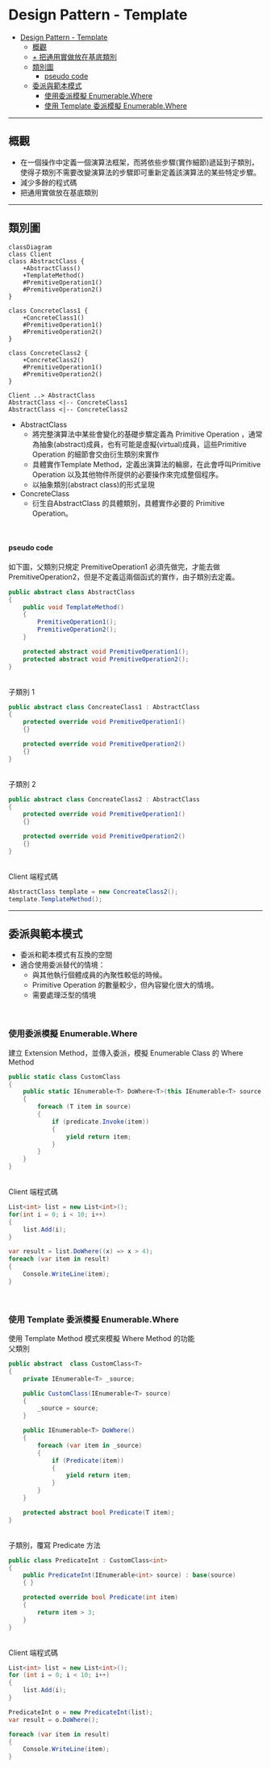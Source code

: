 # Design Pattern - Template

- [Design Pattern - Template](#design-pattern---template)
  - [概觀](#概觀)
  - [+ 把通用實做放在基底類別](#-把通用實做放在基底類別)
  - [類別圖](#類別圖)
      - [pseudo code](#pseudo-code)
  - [委派與範本模式](#委派與範本模式)
    - [使用委派模擬 Enumerable.Where](#使用委派模擬-enumerablewhere)
    - [使用 Template 委派模擬 Enumerable.Where](#使用-template-委派模擬-enumerablewhere)
---
## 概觀
+ 在一個操作中定義一個演算法框架，而將依些步驟(實作細節)遞延到子類別，使得子類別不需要改變演算法的步驟即可重新定義該演算法的某些特定步驟。
+ 減少多餘的程式碼
+ 把通用實做放在基底類別
---
## 類別圖
```mermaid
classDiagram
class Client
class AbstractClass {
    +AbstractClass()
    +TemplateMethod()
    #PremitiveOperation1()
    #PremitiveOperation2()
}

class ConcreteClass1 {
    +ConcreteClass1()
    #PremitiveOperation1()
    #PremitiveOperation2()
}

class ConcreteClass2 {
    +ConcreteClass2()
    #PremitiveOperation1()
    #PremitiveOperation2()
}

Client ..> AbstractClass
AbstractClass <|-- ConcreteClass1
AbstractClass <|-- ConcreteClass2
```

+ AbstractClass
  + 將完整演算法中某些會變化的基礎步驟定義為 Primitive Operation ，通常為抽象(abstract)成員，也有可能是虛擬(virtual)成員，這些Primitive Operation 的細節會交由衍生類別來實作
  + 具體實作Template Method，定義出演算法的輪廓，在此會呼叫Primitive Operation 以及其他物件所提供的必要操作來完成整個程序。
  + 以抽象類別(abstract class)的形式呈現
+ ConcreteClass
  + 衍生自AbstractClass 的具體類別，具體實作必要的 Primitive Operation。

<br/>

#### pseudo code
如下圖，父類別只規定 PremitiveOperation1 必須先做完，才能去做 PremitiveOperation2，但是不定義這兩個函式的實作，由子類別去定義。
```csharp
public abstract class AbstractClass
{
    public void TemplateMethod()
    {
        PremitiveOperation1();
        PremitiveOperation2();
    }

    protected abstract void PremitiveOperation1();
    protected abstract void PremitiveOperation2();
}
```

<br/>子類別 1
```csharp
public abstract class ConcreateClass1 : AbstractClass
{
    protected override void PremitiveOperation1()
    {}

    protected override void PremitiveOperation2()
    {}
}
```

<br/>子類別 2
```csharp
public abstract class ConcreateClass2 : AbstractClass
{
    protected override void PremitiveOperation1()
    {}

    protected override void PremitiveOperation2()
    {}
}
```

<br/>Client 端程式碼
```csharp
AbstractClass template = new ConcreateClass2();
template.TemplateMethod();
```
---
## 委派與範本模式
+ 委派和範本模式有互換的空間
+ 適合使用委派替代的情境：
  + 與其他執行個體成員的內聚性較低的時候。
  + Primitive Operation 的數量較少，但內容變化很大的情境。
  + 需要處理泛型的情境

<br/>

### 使用委派模擬 Enumerable.Where
建立 Extension Method，並傳入委派，模擬 Enumerable Class 的 Where Method
```csharp
public static class CustomClass
{
    public static IEnumerable<T> DoWhere<T>(this IEnumerable<T> source, Func<T, bool> predicate)
    {
        foreach (T item in source)
        {
            if (predicate.Invoke(item))
            {
                yield return item;
            }
        }
    }
}
```

<br/>Client 端程式碼
```csharp
List<int> list = new List<int>();
for(int i = 0; i < 10; i++)
{
    list.Add(i);
}

var result = list.DoWhere((x) => x > 4);
foreach (var item in result)
{
    Console.WriteLine(item);
}
```

<br/>

### 使用 Template 委派模擬 Enumerable.Where
使用 Template Method 模式來模擬 Where Method 的功能
<br/>父類別
```csharp
public abstract  class CustomClass<T>
{
    private IEnumerable<T> _source;

    public CustomClass(IEnumerable<T> source)
    {
        _source = source;
    }

    public IEnumerable<T> DoWhere()
    {
        foreach (var item in _source)
        {
            if (Predicate(item))
            {
                yield return item;
            }
        }
    }

    protected abstract bool Predicate(T item);
}
```

<br/>子類別，覆寫 Predicate 方法
```csharp
public class PredicateInt : CustomClass<int>
{
    public PredicateInt(IEnumerable<int> source) : base(source)
    { }

    protected override bool Predicate(int item)
    {
        return item > 3;
    }
}
```

<br/>Client 端程式碼
```csharp
List<int> list = new List<int>();
for (int i = 0; i < 10; i++)
{
    list.Add(i);
}

PredicateInt o = new PredicateInt(list);
var result = o.DoWhere();

foreach (var item in result)
{
    Console.WriteLine(item);
}
```